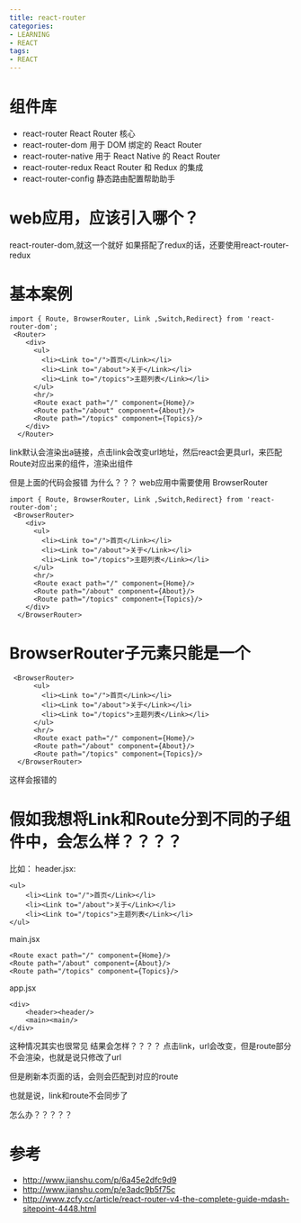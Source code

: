 ```yaml
---
title: react-router
categories: 
- LEARNING
- REACT
tags:
- REACT
---
```

# 组件库
- react-router React Router 核心
- react-router-dom 用于 DOM 绑定的 React Router
- react-router-native 用于 React Native 的 React Router
- react-router-redux React Router 和 Redux 的集成
- react-router-config 静态路由配置帮助助手

# web应用，应该引入哪个？
react-router-dom,就这一个就好
如果搭配了redux的话，还要使用react-router-redux

# 基本案例
```
import { Route, BrowserRouter, Link ,Switch,Redirect} from 'react-router-dom';
 <Router>
    <div>
      <ul>
        <li><Link to="/">首页</Link></li>
        <li><Link to="/about">关于</Link></li>
        <li><Link to="/topics">主题列表</Link></li>
      </ul>
      <hr/>
      <Route exact path="/" component={Home}/>
      <Route path="/about" component={About}/>
      <Route path="/topics" component={Topics}/>
    </div>
  </Router>
```
link默认会渲染出a链接，点击link会改变url地址，然后react会更具url，来匹配Route对应出来的组件，渲染出组件

但是上面的代码会报错
为什么？？？
web应用中需要使用
BrowserRouter

```
import { Route, BrowserRouter, Link ,Switch,Redirect} from 'react-router-dom';
 <BrowserRouter>
    <div>
      <ul>
        <li><Link to="/">首页</Link></li>
        <li><Link to="/about">关于</Link></li>
        <li><Link to="/topics">主题列表</Link></li>
      </ul>
      <hr/>
      <Route exact path="/" component={Home}/>
      <Route path="/about" component={About}/>
      <Route path="/topics" component={Topics}/>
    </div>
  </BrowserRouter>
```

# BrowserRouter子元素只能是一个

```
 <BrowserRouter>
      <ul>
        <li><Link to="/">首页</Link></li>
        <li><Link to="/about">关于</Link></li>
        <li><Link to="/topics">主题列表</Link></li>
      </ul>
      <hr/>
      <Route exact path="/" component={Home}/>
      <Route path="/about" component={About}/>
      <Route path="/topics" component={Topics}/>
  </BrowserRouter>
```
这样会报错的

# 假如我想将Link和Route分到不同的子组件中，会怎么样？？？？

比如：
header.jsx:
```
<ul>
    <li><Link to="/">首页</Link></li>
    <li><Link to="/about">关于</Link></li>
    <li><Link to="/topics">主题列表</Link></li>
</ul>
```
main.jsx
```
<Route exact path="/" component={Home}/>
<Route path="/about" component={About}/>
<Route path="/topics" component={Topics}/>
```

app.jsx

```
<div>
    <header><header/>
    <main><main/>
</div>
```
这种情况其实也很常见
结果会怎样？？？？
点击link，url会改变，但是route部分不会渲染，也就是说只修改了url

但是刷新本页面的话，会则会匹配到对应的route

也就是说，link和route不会同步了

怎么办？？？？？







# 参考
- http://www.jianshu.com/p/6a45e2dfc9d9
- http://www.jianshu.com/p/e3adc9b5f75c
- http://www.zcfy.cc/article/react-router-v4-the-complete-guide-mdash-sitepoint-4448.html
